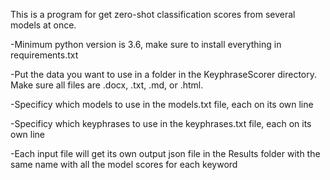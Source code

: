This is a program for get zero-shot classification scores from several models at once.

-Minimum python version is 3.6, make sure to install everything in requirements.txt

-Put the data you want to use in a folder in the KeyphraseScorer directory. Make sure all files are .docx, .txt, .md, or .html.

-Specificy which models to use in the models.txt file, each on its own line

-Specificy which keyphrases to use in the keyphrases.txt file, each on its own line

-Each input file will get its own output json file in the Results folder with the same name with all the model scores for each keyword
